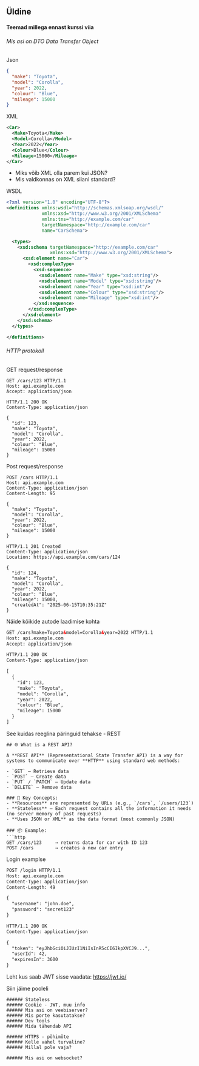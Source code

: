 ## Üldine

#### Teemad millega ennast kurssi viia

###### Mis asi on DTO Data Transfer Object

Json
```json
{
  "make": "Toyota",
  "model": "Corolla",
  "year": 2022,
  "colour": "Blue",
  "mileage": 15000
}
```

XML
```xml
<Car>
  <Make>Toyota</Make>
  <Model>Corolla</Model>
  <Year>2022</Year>
  <Colour>Blue</Colour>
  <Mileage>15000</Mileage>
</Car>
```

* Miks võib XML olla parem kui JSON?
* Mis valdkonnas on XML siiani standard?

WSDL
```xml
<?xml version="1.0" encoding="UTF-8"?>
<definitions xmlns:wsdl="http://schemas.xmlsoap.org/wsdl/"
             xmlns:xsd="http://www.w3.org/2001/XMLSchema"
             xmlns:tns="http://example.com/car"
             targetNamespace="http://example.com/car"
             name="CarSchema">

  <types>
    <xsd:schema targetNamespace="http://example.com/car"
                xmlns:xsd="http://www.w3.org/2001/XMLSchema">
      <xsd:element name="Car">
        <xsd:complexType>
          <xsd:sequence>
            <xsd:element name="Make" type="xsd:string"/>
            <xsd:element name="Model" type="xsd:string"/>
            <xsd:element name="Year" type="xsd:int"/>
            <xsd:element name="Colour" type="xsd:string"/>
            <xsd:element name="Mileage" type="xsd:int"/>
          </xsd:sequence>
        </xsd:complexType>
      </xsd:element>
    </xsd:schema>
  </types>

</definitions>
```

###### HTTP protokoll

GET request/response

```
GET /cars/123 HTTP/1.1
Host: api.example.com
Accept: application/json
```

```
HTTP/1.1 200 OK
Content-Type: application/json

{
  "id": 123,
  "make": "Toyota",
  "model": "Corolla",
  "year": 2022,
  "colour": "Blue",
  "mileage": 15000
}
```

Post request/response
```
POST /cars HTTP/1.1
Host: api.example.com
Content-Type: application/json
Content-Length: 95

{
  "make": "Toyota",
  "model": "Corolla",
  "year": 2022,
  "colour": "Blue",
  "mileage": 15000
}
```

```
HTTP/1.1 201 Created
Content-Type: application/json
Location: https://api.example.com/cars/124

{
  "id": 124,
  "make": "Toyota",
  "model": "Corolla",
  "year": 2022,
  "colour": "Blue",
  "mileage": 15000,
  "createdAt": "2025-06-15T10:35:21Z"
}
```


Näide kõikide autode laadimise kohta
```html
GET /cars?make=Toyota&model=Corolla&year=2022 HTTP/1.1
Host: api.example.com
Accept: application/json
```

```html
HTTP/1.1 200 OK
Content-Type: application/json

[
  {
    "id": 123,
    "make": "Toyota",
    "model": "Corolla",
    "year": 2022,
    "colour": "Blue",
    "mileage": 15000
  }
]
```


See kuidas reeglina päringuid tehakse - REST
```
## 🌐 What is a REST API?

A **REST API** (Representational State Transfer API) is a way for systems to communicate over **HTTP** using standard web methods:

- `GET` – Retrieve data  
- `POST` – Create data  
- `PUT` / `PATCH` – Update data  
- `DELETE` – Remove data  

### 🔑 Key Concepts:
- **Resources** are represented by URLs (e.g., `/cars`, `/users/123`)
- **Stateless** – Each request contains all the information it needs (no server memory of past requests)
- **Uses JSON or XML** as the data format (most commonly JSON)

### 📦 Example:
```http
GET /cars/123     → returns data for car with ID 123  
POST /cars        → creates a new car entry
```


Login examplse 

```html
POST /login HTTP/1.1
Host: api.example.com
Content-Type: application/json
Content-Length: 49

{
  "username": "john.doe",
  "password": "secret123"
}
```


```html
HTTP/1.1 200 OK
Content-Type: application/json

{
  "token": "eyJhbGciOiJIUzI1NiIsInR5cCI6IkpXVCJ9...",
  "userId": 42,
  "expiresIn": 3600
}
```


Leht kus saab JWT sisse vaadata: https://jwt.io/

Siin jäime pooleli
```
###### Stateless
###### Cookie - JWT, muu info
###### Mis asi on veebiserver?
###### Mis porte kasutatakse?
###### Dev tools
###### Mida tähendab API

###### HTTPS - põhimõte
###### Kelle vahel turvaline?
###### Millal pole vaja?

###### Mis asi on websocket?
```

